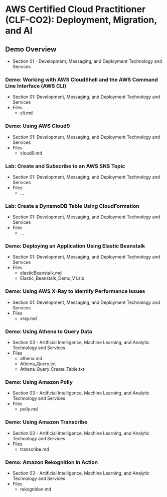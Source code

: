 # AWS Certified Cloud Practitioner (CLF-CO2): Deployment, Migration, and AI

## Demo Overview

- Section 01 - Development, Messaging, and Deployment Technology and Services

### Demo: Working with AWS CloudShell and the AWS Command Line Interface (AWS CLI)
- Section 01: Development, Messaging, and Deployment Technology and Services
- Files
	- cli.md

### Demo: Using AWS Cloud9
- Section 01: Development, Messaging, and Deployment Technology and Services
- Files
	- cloud9.md

### Lab: Create and Subscribe to an AWS SNS Topic
- Section 01: Development, Messaging, and Deployment Technology and Services
- Files
	- ...

### Lab: Create a DynamoDB Table Using CloudFormation
- Section 01: Development, Messaging, and Deployment Technology and Services
- Files
	- ...

### Demo: Deploying an Application Using Elastic Beanstalk
- Section 01: Development, Messaging, and Deployment Technology and Services
- Files
	- elasticBeanstalk.md
	- Elastic_Beanstalk_Demo_V1.zip

### Demo: Using AWS X-Ray to Identify Performance Issues
- Section 01: Development, Messaging, and Deployment Technology and Services
- Files
	- xray.md

### Demo: Using Athena to Query Data
- Section 03 - Artificial Intelligence, Machine Learning, and Analytic Technology and Services
- Files
	- athena.md
	- Athena_Query.txt
	- Athena_Query_Create_Table.txt

### Demo: Using Amazon Polly
- Section 03 - Artificial Intelligence, Machine Learning, and Analytic Technology and Services
- Files
	- polly.md

### Demo: Using Amazon Transcribe
- Section 03 - Artificial Intelligence, Machine Learning, and Analytic Technology and Services
- Files
	- transcribe.md

### Demo: Amazon Rekognition in Action
- Section 03 - Artificial Intelligence, Machine Learning, and Analytic Technology and Services
- Files
	- rekognition.md
	
